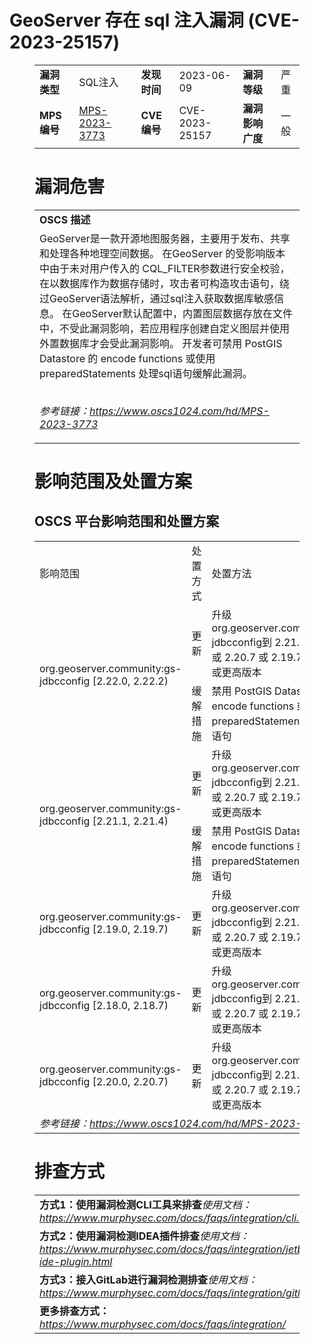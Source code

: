 # GeoServer 存在 sql 注入漏洞 (CVE-2023-25157)
<figure class="wp-block-table">
    <table>
        <tbody>
        <tr>
            <td><strong>漏洞类型</strong></td>
            <td>SQL注入</td>
            <td><strong>发现时间</strong></td>
            <td>2023-06-09</td>
            <td><strong>漏洞等级</strong></td>
            <td>严重</td>
        </tr>
        <tr>
            <td><strong>MPS编号</strong></td>
            <td><a href="https://www.oscs1024.com/hd/MPS-2023-3773">MPS-2023-3773</a></td>
            <td><strong>CVE编号</strong></td>
            <td>CVE-2023-25157</td>
            <td><strong>漏洞影响广度</strong></td>
            <td>一般</td>
        </tr>
        </tbody>
    </table>
</figure>


<figure class="wp-block-table">
    <h1 class="wp-block-heading">漏洞危害</h1>
    <table>
        <tbody>
        <tr>
            <td><strong>OSCS 描述</strong></td>
        </tr>
        <tr>
            <td>GeoServer是一款开源地图服务器，主要用于发布、共享和处理各种地理空间数据。
在GeoServer 的受影响版本中由于未对用户传入的 CQL_FILTER参数进行安全校验，在以数据库作为数据存储时，攻击者可构造攻击语句，绕过GeoServer语法解析，通过sql注入获取数据库敏感信息。
在GeoServer默认配置中，内置图层数据存放在文件中，不受此漏洞影响，若应用程序创建自定义图层并使用外置数据库才会受此漏洞影响。
开发者可禁用 PostGIS Datastore 的 encode functions 或使用 preparedStatements 处理sql语句缓解此漏洞。

<br><em>参考链接：<a
                    href="https://www.oscs1024.com/hd/MPS-2023-3773">https://www.oscs1024.com/hd/MPS-2023-3773</a></em>
            </td>
        </tr>
        </tbody>
    </table>
</figure>


<figure class="wp-block-table alignleft">
    <h1 class="wp-block-heading">影响范围及处置方案</h1>
    <h2 class="wp-block-heading"><strong>OSCS</strong> <strong>平台影响范围和处置方案</strong></h2>
    <table>
        <tbody>
        <tr>
            <td>影响范围</td>
            <td>处置方式</td>
            <td>处置方法</td>
        </tr>
        <tr><td rowspan="2">org.geoserver.community:gs-jdbcconfig [2.22.0, 2.22.2)</td><td>更新</td><td>升级org.geoserver.community:gs-jdbcconfig到 2.21.4 或 2.22.2 或 2.20.7 或 2.19.7 或 2.18.7 或更高版本</td></tr><tr><td>缓解措施</td><td>禁用 PostGIS Datastore 的 encode functions 或使用 preparedStatements 处理sql语句</td></tr><tr><td rowspan="2">org.geoserver.community:gs-jdbcconfig [2.21.1, 2.21.4)</td><td>更新</td><td>升级org.geoserver.community:gs-jdbcconfig到 2.21.4 或 2.22.2 或 2.20.7 或 2.19.7 或 2.18.7 或更高版本</td></tr><tr><td>缓解措施</td><td>禁用 PostGIS Datastore 的 encode functions 或使用 preparedStatements 处理sql语句</td></tr><tr><td rowspan="1">org.geoserver.community:gs-jdbcconfig [2.19.0, 2.19.7)</td><td>更新</td><td>升级org.geoserver.community:gs-jdbcconfig到 2.21.4 或 2.22.2 或 2.20.7 或 2.19.7 或 2.18.7 或更高版本</td></tr><tr><td rowspan="1">org.geoserver.community:gs-jdbcconfig [2.18.0, 2.18.7)</td><td>更新</td><td>升级org.geoserver.community:gs-jdbcconfig到 2.21.4 或 2.22.2 或 2.20.7 或 2.19.7 或 2.18.7 或更高版本</td></tr><tr><td rowspan="1">org.geoserver.community:gs-jdbcconfig [2.20.0, 2.20.7)</td><td>更新</td><td>升级org.geoserver.community:gs-jdbcconfig到 2.21.4 或 2.22.2 或 2.20.7 或 2.19.7 或 2.18.7 或更高版本</td></tr>
        <tr>
            <td colspan="3"><em>参考链接：</em><em><a
                    href="https://www.oscs1024.com/hd/MPS-2023-3773">https://www.oscs1024.com/hd/MPS-2023-3773</a></em></td>
        </tr>
        </tbody>
    </table>
</figure>


<figure class="wp-block-table">
    <h1 class="wp-block-heading">排查方式</h1>
    <table>
        <tbody>
        <tr>
            <td><strong>方式1：使用漏洞检测CLI工具来排查</strong><em>使用文档：<a
                    href="https://www.murphysec.com/docs/faqs/integration/cli.html">https://www.murphysec.com/docs/faqs/integration/cli.html</a></em>
            </td>
        </tr>
        <tr>
            <td><strong>方式2：使用漏洞检测IDEA插件排查</strong><em>使用文档：<a
                    href="https://www.murphysec.com/docs/faqs/integration/jetbrains-ide-plugin.html">https://www.murphysec.com/docs/faqs/integration/jetbrains-ide-plugin.html</a></em>
            </td>
        </tr>
        <tr>
            <td><strong>方式3：接入GitLab进行漏洞检测排查</strong><em>使用文档：<a
                    href="https://www.murphysec.com/docs/faqs/integration/gitlab.html">https://www.murphysec.com/docs/faqs/integration/gitlab.html</a></em>
            </td>
        </tr>
        <tr>
            <td><strong>更多排查方式：</strong><em><a
                    href="https://www.murphysec.com/docs/faqs/integration/">https://www.murphysec.com/docs/faqs/integration/</a></em>
            </td>
        </tr>
        </tbody>
    </table>
</figure>